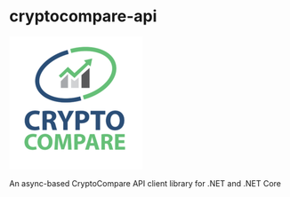 # cryptocompare-api

![logo](cryptocompare_logo.png)

An async-based CryptoCompare API client library for .NET and .NET Core
